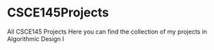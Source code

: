 # CSCE145Projects
All CSCE145 Projects
Here you can find the collection of my projects in Algorithmic Design I
